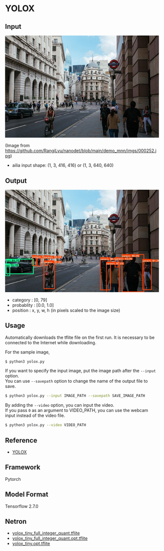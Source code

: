 # YOLOX

## Input

![Input](input.jpg)

(Image from https://github.com/RangiLyu/nanodet/blob/main/demo_mnn/imgs/000252.jpg)

- ailia input shape: (1, 3, 416, 416) or (1, 3, 640, 640)

## Output

![Output](output.jpg)

- category : [0, 79]
- probablity : [0.0, 1.0]
- position : x, y, w, h (in pixels scaled to the image size)

## Usage

Automatically downloads the tflite file on the first run.
It is necessary to be connected to the Internet while downloading.

For the sample image,

``` bash
$ python3 yolox.py
```

If you want to specify the input image, put the image path after the `--input` option.  
You can use `--savepath` option to change the name of the output file to save.

```bash
$ python3 yolox.py --input IMAGE_PATH --savepath SAVE_IMAGE_PATH
```

By adding the `--video` option, you can input the video.   
If you pass `0` as an argument to VIDEO_PATH, you can use the webcam input instead of the video file.

```bash
$ python3 yolox.py --video VIDEO_PATH
```

## Reference

- [YOLOX](https://github.com/Megvii-BaseDetection/YOLOX)

## Framework

Pytorch

## Model Format

Tensorflow 2.7.0

## Netron

- [yolox_tiny_full_integer_quant.tflite](https://netron.app/?url=https://storage.googleapis.com/ailia-models-tflite/yolox/yolox_tiny_full_integer_quant.tflite)
- [yolox_tiny_full_integer_quant.opt.tflite](https://netron.app/?url=https://storage.googleapis.com/ailia-models-tflite/yolox/yolox_tiny_full_integer_quant.opt.tflite)
- [yolox_tiny.opt.tflite](https://netron.app/?url=https://storage.googleapis.com/ailia-models-tflite/yolox/yolox_tiny.opt.tflite)